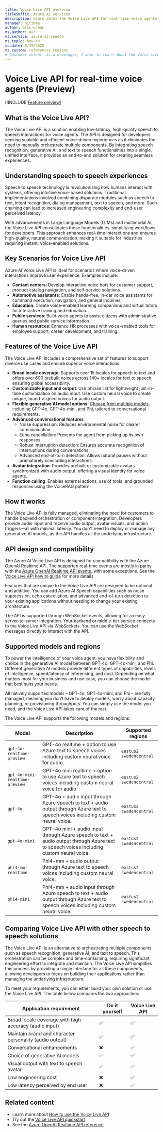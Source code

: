 ```yaml
---
title: Voice Live API overview
titleSuffix: Azure AI services
description: Learn about the Voice Live API for real-time voice agents.
manager: nitinme
author: eric-urban
ms.author: eur
ms.service: azure-ai-speech
ms.topic: how-to
ms.date: 5/19/2025
ms.custom: references_regions
# Customer intent: As a developer, I want to learn about the Voice Live API for real-time voice agents.
---
```


# Voice Live API for real-time voice agents (Preview)

[!INCLUDE [Feature preview](./includes/previews/preview-generic.md)]

## What is the Voice Live API?

The Voice Live API is a solution enabling low-latency, high-quality speech to speech interactions for voice agents. The API is designed for developers seeking scalable and efficient voice-driven experiences as it eliminates the need to manually orchestrate multiple components. By integrating speech recognition, generative AI, and text to speech functionalities into a single, unified interface, it provides an end-to-end solution for creating seamless experiences.

## Understanding speech to speech experiences

Speech to speech technology is revolutionizing how humans interact with systems, offering intuitive voice-based solutions. Traditional implementations involved combining disparate modules such as speech to text, intent recognition, dialog management, text to speech, and more. Such chaining can lead to increased engineering complexity and end-user perceived latency.

With advancements in Large Language Models (LLMs) and multimodal AI, the Voice Live API consolidates these functionalities, simplifying workflows for developers. This approach enhances real-time interactions and ensures high-quality, natural communication, making it suitable for industries requiring instant, voice-enabled solutions.

## Key Scenarios for Voice Live API

Azure AI Voice Live API is ideal for scenarios where voice-driven interactions improve user experience. Examples include:

- **Contact centers**: Develop interactive voice bots for customer support, product catalog navigation, and self-service solutions.
- **Automotive assistants**: Enable hands-free, in-car voice assistants for command execution, navigation, and general inquiries.
- **Education**: Create voice-enabled learning companions and virtual tutors for interactive training and education.
- **Public services**: Build voice agents to assist citizens with administrative queries and public service information.
- **Human resources**: Enhance HR processes with voice-enabled tools for employee support, career development, and training.

## Features of the Voice Live API

The Voice Live API includes a comprehensive set of features to support diverse use cases and ensure superior voice interactions:

- **Broad locale coverage**: Supports over 15 locales for speech to text and offers over 600 prebuilt voices across 140+ locales for text to speech, ensuring global accessibility.
- **Customizable input and output**: Use phrase list for lightweight just-in-time customization on audio input. Use custom neural voice to create unique, brand-aligned voices for audio output.
- **Flexible generative AI model options**: [Choose from multiple models](#supported-models-and-regions), including GPT-4o, GPT-4o-mini, and Phi, tailored to conversational requirements.
- **Advanced conversational features**:
    - Noise suppression: Reduces environmental noise for clearer communication.
    - Echo cancellation: Prevents the agent from picking up its own responses.
    - Robust interruption detection: Ensures accurate recognition of interruptions during conversations.
    - Advanced end-of-turn detection: Allows natural pauses without prematurely concluding interactions.
- **Avatar integration**: Provides prebuilt or customizable avatars synchronized with audio output, offering a visual identity for voice agents.
- **Function calling**: Enables external actions, use of tools, and grounded responses using the VoiceRAG pattern.

## How it works

The Voice Live API is fully managed, eliminating the need for customers to handle backend orchestration or component integration. Developers provide audio input and receive audio output, avatar visuals, and action triggers—all with minimal latency. You don't need to deploy or manage any generative AI models, as the API handles all the underlying infrastructure.

## API design and compatibility

The Azure AI Voice Live API is designed for compatibility with the Azure OpenAI Realtime API. The supported real-time events are mostly in parity with the [Azure OpenAI Realtime API events](/azure/ai-services/openai/realtime-audio-reference?context=/azure/ai-services/speech-service/context/context), with some exceptions. See the [Voice Live API how to guide](./voice-live-how-to.md) for more details.

Features that are unique to the Voice Live API are designed to be optional and additive. You can add Azure AI Speech capabilities such as noise suppression, echo cancellation, and advanced end-of-turn detection to your existing applications without needing to change your existing architecture. 

The API is supported through WebSocket events, allowing for an easy server-to-server integration. Your backend or middle-tier service connects to the Voice Live API via WebSockets. You can use the WebSocket messages directly to interact with the API.

## Supported models and regions

To power the intelligence of your voice agent, you have flexibility and choice in the generative AI model between GPT-4o, GPT-4o-mini, and Phi. Different generative AI models provide different types of capabilities, levels of intelligence, speed/latency of inferencing, and cost. Depending on what matters most for your business and use case, you can choose the model that best suits your needs.

All natively supported models – GPT-4o, GPT-4o-mini, and Phi – are fully managed, meaning you don’t have to deploy models, worry about capacity planning, or provisioning throughputs. You can simply use the model you need, and the Voice Live API takes care of the rest.

The Voice Live API supports the following models and regions:

| Model | Description | Supported regions |
| ------------------------------ | ----------- | ----------- |
| `gpt-4o-realtime-preview`      | GPT-4o realtime + option to use Azure text to speech voices including custom neural voice for audio. | `eastus2`<br/>`swedencentral` |
| `gpt-4o-mini-realtime-preview` | GPT-4o mini realtime + option to use Azure text to speech voices including custom neural voice for audio. | `eastus2`<br/>`swedencentral` |
| `gpt-4o` | GPT-4o + audio input through Azure speech to text + audio output through Azure text to speech voices including custom neural voice. | `eastus2`<br/>`swedencentral` |
| `gpt-4o-mini` | GPT-4o mini + audio input through Azure speech to text + audio output through Azure text to speech voices including custom neural voice. | `eastus2`<br/>`swedencentral` |
| `phi4-mm-realtime` | Phi4-mm + audio output through Azure text to speech voices including custom neural voice. | `eastus2`<br/>`swedencentral` |
| `phi4-mini` | Phi4-mm + audio input through Azure speech to text + audio output through Azure text to speech voices including custom neural voice. | `eastus2`<br/>`swedencentral` |

## Comparing Voice Live API with other speech to speech solutions

The Voice Live API is an alternative to orchestrating multiple components such as speech recognition, generative AI, and text to speech. This orchestration can be complex and time-consuming, requiring significant engineering effort to integrate and maintain. The Voice Live API simplifies this process by providing a single interface for all these components, allowing developers to focus on building their applications rather than managing the underlying infrastructure.

To meet your requirements, you can either build your own solution or use the Voice Live API. The table below compares the two approaches:

| Application requirement | Do it yourself | Voice Live API |
|-----|-----|-----|
| Broad locale coverage with high accuracy (audio input) | ✅ | ✅ |
| Maintain brand and character personality (audio output) | ✅ | ✅ |
| Conversational enhancements | ❌ | ✅ |
| Choice of generative AI models | ✅ | ✅ |
| Visual output with text to speech avatar | ✅ | ✅ |
| Low engineering cost | ❌ | ✅ |
| Low latency perceived by end user | ❌ | ✅ |

## Related content

- Learn more about [How to use the Voice Live API](./voice-live-how-to.md)
- Try out the [Voice Live API quickstart](./voice-live-quickstart.md)
- See the [Azure OpenAI Realtime API reference](/azure/ai-services/openai/realtime-audio-reference?context=/azure/ai-services/speech-service/context/context)
